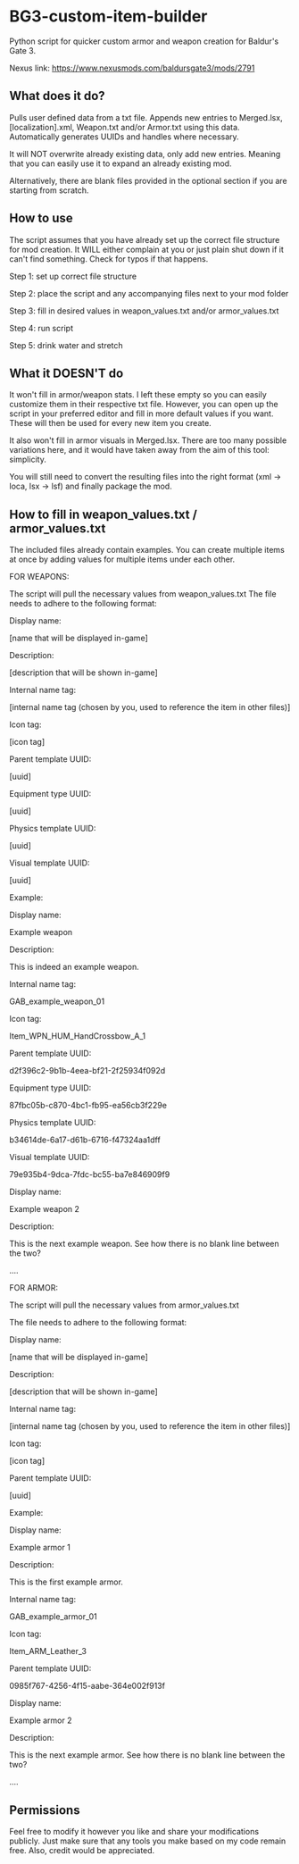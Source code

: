 # BG3-custom-item-builder
Python script for quicker custom armor and weapon creation for Baldur's Gate 3.

Nexus link: https://www.nexusmods.com/baldursgate3/mods/2791

## What does it do?

Pulls user defined data from a txt file. Appends new entries to Merged.lsx, [localization].xml, Weapon.txt and/or Armor.txt using this data. Automatically generates UUIDs and handles where necessary.

It will NOT overwrite already existing data, only add new entries. Meaning that you can easily use it to expand an already existing mod.

Alternatively, there are blank files provided in the optional section if you are starting from scratch.

## How to use

The script assumes that you have already set up the correct file structure for mod creation. It WILL either complain at you or just plain shut down if it can't find something. Check for typos if that happens.

Step 1: set up correct file structure

Step 2: place the script and any accompanying files next to your mod folder

Step 3: fill in desired values in weapon_values.txt and/or armor_values.txt

Step 4: run script

Step 5: drink water and stretch

## What it DOESN'T do

It won't fill in armor/weapon stats. I left these empty so you can easily customize them in their respective txt file.
However, you can open up the script in your preferred editor and fill in more default values if you want. These will then be used for every new item you create.

It also won't fill in armor visuals in Merged.lsx. There are too many possible variations here, and it would have taken away from the aim of this tool: simplicity.

You will still need to convert the resulting files into the right format (xml -> loca, lsx -> lsf) and finally package the mod.

## How to fill in weapon_values.txt / armor_values.txt

The included files already contain examples. You can create multiple items at once by adding values for multiple items under each other.


FOR WEAPONS:

The script will pull the necessary values from weapon_values.txt
The file needs to adhere to the following format:

Display name:

[name that will be displayed in-game]

Description:

[description that will be shown in-game]

Internal name tag:

[internal name tag (chosen by you, used to reference the item in other files)]

Icon tag:

[icon tag]

Parent template UUID:

[uuid]

Equipment type UUID:

[uuid]

Physics template UUID:

[uuid]

Visual template UUID:

[uuid]

Example:

Display name:

Example weapon

Description:

This is indeed an example weapon.

Internal name tag:

GAB_example_weapon_01

Icon tag:

Item_WPN_HUM_HandCrossbow_A_1

Parent template UUID:

d2f396c2-9b1b-4eea-bf21-2f25934f092d

Equipment type UUID:

87fbc05b-c870-4bc1-fb95-ea56cb3f229e

Physics template UUID:

b34614de-6a17-d61b-6716-f47324aa1dff

Visual template UUID:

79e935b4-9dca-7fdc-bc55-ba7e846909f9

Display name:

Example weapon 2

Description:

This is the next example weapon. See how there is no blank line between the two?

....


FOR ARMOR:

The script will pull the necessary values from armor_values.txt

The file needs to adhere to the following format:

Display name:

[name that will be displayed in-game]

Description:

[description that will be shown in-game]

Internal name tag:

[internal name tag (chosen by you, used to reference the item in other files)]

Icon tag:

[icon tag]

Parent template UUID:

[uuid]

Example:

Display name:

Example armor 1

Description:

This is the first example armor.

Internal name tag:

GAB_example_armor_01

Icon tag:

Item_ARM_Leather_3

Parent template UUID:

0985f767-4256-4f15-aabe-364e002f913f

Display name:

Example armor 2

Description:

This is the next example armor. See how there is no blank line between the two?

....

## Permissions

Feel free to modify it however you like and share your modifications publicly. Just make sure that any tools you make based on my code remain free. Also, credit would be appreciated.
